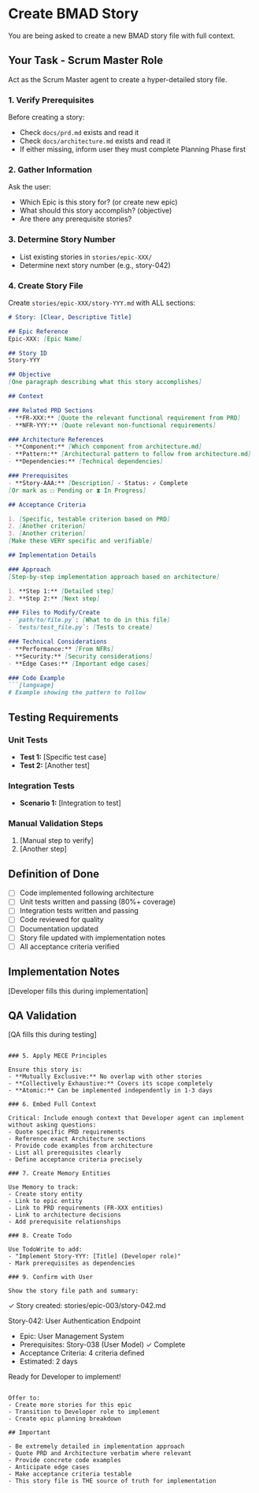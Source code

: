 # Create BMAD Story

You are being asked to create a new BMAD story file with full context.

## Your Task - Scrum Master Role

Act as the Scrum Master agent to create a hyper-detailed story file.

### 1. Verify Prerequisites

Before creating a story:
- Check `docs/prd.md` exists and read it
- Check `docs/architecture.md` exists and read it
- If either missing, inform user they must complete Planning Phase first

### 2. Gather Information

Ask the user:
- Which Epic is this story for? (or create new epic)
- What should this story accomplish? (objective)
- Are there any prerequisite stories?

### 3. Determine Story Number

- List existing stories in `stories/epic-XXX/`
- Determine next story number (e.g., story-042)

### 4. Create Story File

Create `stories/epic-XXX/story-YYY.md` with ALL sections:

```markdown
# Story: [Clear, Descriptive Title]

## Epic Reference
Epic-XXX: [Epic Name]

## Story ID
Story-YYY

## Objective
[One paragraph describing what this story accomplishes]

## Context

### Related PRD Sections
- **FR-XXX:** [Quote the relevant functional requirement from PRD]
- **NFR-YYY:** [Quote relevant non-functional requirements]

### Architecture References
- **Component:** [Which component from architecture.md]
- **Pattern:** [Architectural pattern to follow from architecture.md]
- **Dependencies:** [Technical dependencies]

### Prerequisites
- **Story-AAA:** [Description] - Status: ✓ Complete
[Or mark as ☐ Pending or ⧗ In Progress]

## Acceptance Criteria

1. [Specific, testable criterion based on PRD]
2. [Another criterion]
3. [Another criterion]
[Make these VERY specific and verifiable]

## Implementation Details

### Approach
[Step-by-step implementation approach based on architecture]

1. **Step 1:** [Detailed step]
2. **Step 2:** [Next step]

### Files to Modify/Create
- `path/to/file.py`: [What to do in this file]
- `tests/test_file.py`: [Tests to create]

### Technical Considerations
- **Performance:** [From NFRs]
- **Security:** [Security considerations]
- **Edge Cases:** [Important edge cases]

### Code Example
```[language]
# Example showing the pattern to follow
```

## Testing Requirements

### Unit Tests
- **Test 1:** [Specific test case]
- **Test 2:** [Another test]

### Integration Tests
- **Scenario 1:** [Integration to test]

### Manual Validation Steps
1. [Manual step to verify]
2. [Another step]

## Definition of Done
- [ ] Code implemented following architecture
- [ ] Unit tests written and passing (80%+ coverage)
- [ ] Integration tests written and passing
- [ ] Code reviewed for quality
- [ ] Documentation updated
- [ ] Story file updated with implementation notes
- [ ] All acceptance criteria verified

## Implementation Notes
[Developer fills this during implementation]

## QA Validation
[QA fills this during testing]
```

### 5. Apply MECE Principles

Ensure this story is:
- **Mutually Exclusive:** No overlap with other stories
- **Collectively Exhaustive:** Covers its scope completely
- **Atomic:** Can be implemented independently in 1-3 days

### 6. Embed Full Context

Critical: Include enough context that Developer agent can implement without asking questions:
- Quote specific PRD requirements
- Reference exact Architecture sections
- Provide code examples from architecture
- List all prerequisites clearly
- Define acceptance criteria precisely

### 7. Create Memory Entities

Use Memory to track:
- Create story entity
- Link to epic entity
- Link to PRD requirements (FR-XXX entities)
- Link to architecture decisions
- Add prerequisite relationships

### 8. Create Todo

Use TodoWrite to add:
- "Implement Story-YYY: [Title] (Developer role)"
- Mark prerequisites as dependencies

### 9. Confirm with User

Show the story file path and summary:
```
✓ Story created: stories/epic-003/story-042.md

Story-042: User Authentication Endpoint
- Epic: User Management System
- Prerequisites: Story-038 (User Model) ✓ Complete
- Acceptance Criteria: 4 criteria defined
- Estimated: 2 days

Ready for Developer to implement!
```

Offer to:
- Create more stories for this epic
- Transition to Developer role to implement
- Create epic planning breakdown

## Important

- Be extremely detailed in implementation approach
- Quote PRD and Architecture verbatim where relevant
- Provide concrete code examples
- Anticipate edge cases
- Make acceptance criteria testable
- This story file is THE source of truth for implementation
